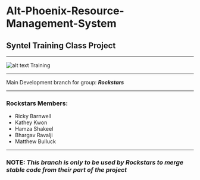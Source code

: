 Alt-Phoenix-Resource-Management-System
=======================================
## Syntel Training Class Project
***
![alt text](https://www.syntelinc.com/sites/all/themes/syntel/logo.svg "Syntel Logo") Training
***
Main Development branch for group: **_Rockstars_**
***
### **Rockstars Members:**
- Ricky Barnwell
- Kathey Kwon
- Hamza Shakeel
- Bhargav Ravalji
- Matthew Bulluck 
***
### **NOTE:** _This branch is only to be used by **Rockstars** to merge stable code from their part of the project_

